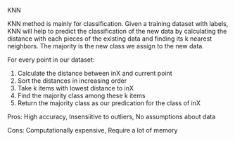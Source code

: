 KNN


KNN method is mainly for classification. 
Given a training dataset with labels, KNN will help to predict the classification of the new data by calculating the distance with each pieces of the existing data and finding its k nearest neighbors. 
The majority is the new class we assign to the new data.


For every point in our dataset:
1. Calculate the distance between inX and current point
2. Sort the distances in increasing order
3. Take k items with lowest distance to inX
4. Find the majority class among these k items
5. Return the majority class as our predication for the class of inX


Pros:
High accuracy, Insensiitive to outliers, No assumptions about data

Cons:
Computationally expensive, Require a lot of memory
